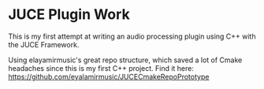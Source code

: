 # JUCE Plugin Work

This is my first attempt at writing an audio processing plugin using C++ with the JUCE Framework.

Using elayamirmusic's great repo structure, which saved a lot of Cmake headaches since this is my first C++ project. 
Find it here: https://github.com/eyalamirmusic/JUCECmakeRepoPrototype
